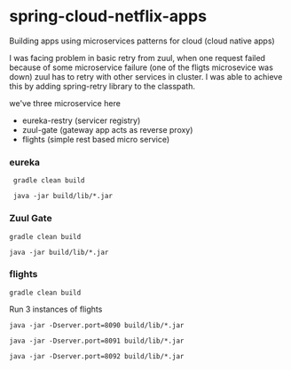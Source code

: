 # spring-cloud-netflix-apps

Building apps using microservices patterns for cloud (cloud native apps)

I was facing problem in basic retry from zuul, when one request failed because of some microservice failure (one of the fligts microsevice was down) zuul has to retry with other services in cluster.  I was able to achieve this by adding spring-retry library to the classpath.


we've three microservice here

- eureka-restry (servicer registry)
- zuul-gate (gateway app acts as reverse proxy)
- flights (simple rest based micro service)




### eureka
``` gradle clean build```


``` java -jar build/lib/*.jar```

### Zuul Gate

```gradle clean build ```

``` java -jar build/lib/*.jar ```




### flights
``` gradle clean build ```

Run 3 instances of flights

```java -jar -Dserver.port=8090 build/lib/*.jar```

```java -jar -Dserver.port=8091 build/lib/*.jar```

```java -jar -Dserver.port=8092 build/lib/*.jar```

